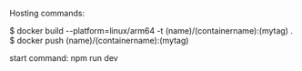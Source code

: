 Hosting commands:

$ docker build --platform=linux/arm64 -t (name)/(containername):(mytag) .
$ docker push (name)/(containername):(mytag)

start command:
npm run dev 
